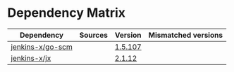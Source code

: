 # Dependency Matrix

Dependency | Sources | Version | Mismatched versions
---------- | ------- | ------- | -------------------
[jenkins-x/go-scm](https://github.com/jenkins-x/go-scm) |  | [1.5.107]() | 
[jenkins-x/jx](https://github.com/jenkins-x/jx) |  | [2.1.12](https://github.com/jenkins-x/jx/releases/tag/v2.1.12) | 
